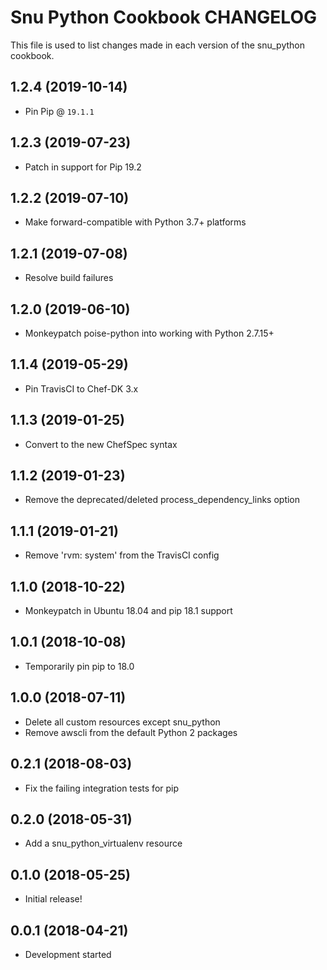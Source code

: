 # Snu Python Cookbook CHANGELOG

This file is used to list changes made in each version of the snu_python cookbook.

## 1.2.4 (2019-10-14)

- Pin Pip @ `19.1.1`

## 1.2.3 (2019-07-23)

- Patch in support for Pip 19.2

## 1.2.2 (2019-07-10)

- Make forward-compatible with Python 3.7+ platforms

## 1.2.1 (2019-07-08)

- Resolve build failures

## 1.2.0 (2019-06-10)

- Monkeypatch poise-python into working with Python 2.7.15+

## 1.1.4 (2019-05-29)

- Pin TravisCI to Chef-DK 3.x

## 1.1.3 (2019-01-25)

- Convert to the new ChefSpec syntax

## 1.1.2 (2019-01-23)

- Remove the deprecated/deleted process_dependency_links option

## 1.1.1 (2019-01-21)

- Remove 'rvm: system' from the TravisCI config

## 1.1.0 (2018-10-22)

- Monkeypatch in Ubuntu 18.04 and pip 18.1 support

## 1.0.1 (2018-10-08)

- Temporarily pin pip to 18.0

## 1.0.0 (2018-07-11)

- Delete all custom resources except snu_python
- Remove awscli from the default Python 2 packages

## 0.2.1 (2018-08-03)

- Fix the failing integration tests for pip

## 0.2.0 (2018-05-31)

- Add a snu_python_virtualenv resource

## 0.1.0 (2018-05-25)

- Initial release!

## 0.0.1 (2018-04-21)

- Development started
